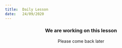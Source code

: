 ```yaml
---
title:  Daily Lesson
date:   24/09/2020
---
```


### <center>We are working on this lesson</center>
<center>Please come back later</center>